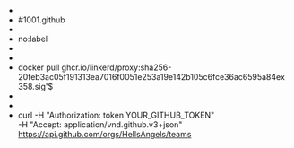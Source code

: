 -
- #1001.github
-
- no:label
-
-
- docker pull ghcr.io/linkerd/proxy:sha256-20feb3ac05f191313ea7016f0051e253a19e142b105c6fce36ac6595a84ex358.sig'$
-
-
- curl -H "Authorization: token YOUR_GITHUB_TOKEN" \
     -H "Accept: application/vnd.github.v3+json" \
     https://api.github.com/orgs/HellsAngels/teams
